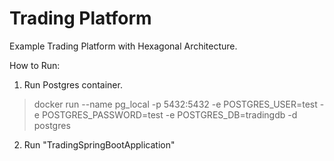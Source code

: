 # Trading Platform
Example Trading Platform with Hexagonal Architecture.

How to Run:

1. Run Postgres container. 
> docker run --name pg_local -p 5432:5432 -e POSTGRES_USER=test -e POSTGRES_PASSWORD=test -e POSTGRES_DB=tradingdb -d postgres

2. Run "TradingSpringBootApplication"
